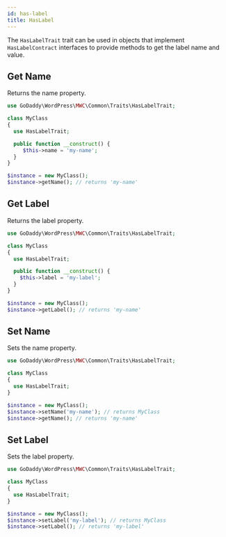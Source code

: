 ```yaml
---
id: has-label
title: HasLabel
---
```


The `HasLabelTrait` trait can be used in objects that implement `HasLabelContract` interfaces to provide methods to get the label name and value.

## Get Name

Returns the name property.

```php
use GoDaddy\WordPress\MWC\Common\Traits\HasLabelTrait;

class MyClass
{
  use HasLabelTrait;

  public function __construct() {
     $this->name = 'my-name';
  }
}

$instance = new MyClass();
$instance->getName(); // returns 'my-name'
```

## Get Label

Returns the label property.

```php
use GoDaddy\WordPress\MWC\Common\Traits\HasLabelTrait;

class MyClass
{
  use HasLabelTrait;

  public function __construct() {
    $this->label = 'my-label';
  }
}

$instance = new MyClass();
$instance->getLabel(); // returns 'my-name'
```

## Set Name

Sets the name property.

```php
use GoDaddy\WordPress\MWC\Common\Traits\HasLabelTrait;

class MyClass
{
  use HasLabelTrait;
}

$instance = new MyClass();
$instance->setName('my-name'); // returns MyClass
$instance->getName(); // returns 'my-name'
```

## Set Label

Sets the label property.

```php
use GoDaddy\WordPress\MWC\Common\Traits\HasLabelTrait;

class MyClass
{
  use HasLabelTrait;
}

$instance = new MyClass();
$instance->setLabel('my-label'); // returns MyClass
$instance->setLabel(); // returns 'my-label'
```
